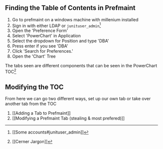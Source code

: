 ## Finding the Table of Contents in Prefmaint
1. Go to prefmaint on a windows machine with millenium installed
2. Sign in with either LDAP or `junituser_admin`[^1]
3. Open the 'Preference Form'
4. Select 'PowerChart' in Application
5. Select the dropdown for Position and type 'DBA'
6. Press enter if you see 'DBA'
7. Click 'Search for Preferences.'
8. Open the 'Chart' Tree

The tabs seen are different components that can be seen in the PowerChart TOC[^2]

## Modifying the TOC
From here we can go two different ways, set up our own tab or take over another tab from the TOC

1. [[Adding a Tab to Prefmaint]]
2. [[Modifying a Prefmaint Tab (stealing & most prefered)]]



[^1]: [[Some accounts#junituser_admin]]
[^2]: [[Cerner Jargon]]